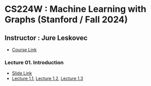 # CS224W : Machine Learning with Graphs (Stanford / Fall 2024)
## Instructor : Jure Leskovec
* [Course Link](https://web.stanford.edu/class/cs224w/)

### Lecture 01. Introduction
* [Slide Link](chrome-extension://efaidnbmnnnibpcajpcglclefindmkaj/https://web.stanford.edu/class/cs224w/slides/01-intro.pdf)
* [Lecture 1.1](https://www.youtube.com/watch?v=JAB_plj2rbA&list=PLoROMvodv4rPLKxIpqhjhPgdQy7imNkDn&index=1), [Lecture 1.2](https://www.youtube.com/watch?v=aBHC6xzx9YI&list=PLoROMvodv4rPLKxIpqhjhPgdQy7imNkDn&index=2), [Lecture 1.3](https://www.youtube.com/watch?v=P-m1Qv6-8cI&list=PLoROMvodv4rPLKxIpqhjhPgdQy7imNkDn&index=3)

